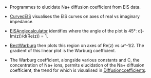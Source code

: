 * Programmes to elucidate Na+ diffusion coefficient from EIS data.

* [CurvedEIS](https://github.com/harryfyjiswalker/Personal-Projects-2/blob/main/Part%20II%20Code/EIS%20Analysis/CurvedEIS.ipynb) visualises the EIS curves on axes of real vs imaginary impedance.
* [EISAnglecalculator](https://github.com/harryfyjiswalker/Personal-Projects-2/blob/main/Part%20II%20Code/EIS%20Analysis/EISAnglecalculator.ipynb) identifies where the angle of the plot is 45&deg;: d(-Im(z))/d(Re(z)) = 1.
* [BestWarburg](https://github.com/harryfyjiswalker/Personal-Projects-2/blob/main/Part%20II%20Code/EIS%20Analysis/BestWarburg.ipynb) then plots this region on axes of Re(z) vs ω^-1/2. The gradient of this linear plot is the Warburg coefficient.
* The Warburg coefficient, alongside various constants and C, the concentration of Na+ ions, permits elucidation of the Na+ diffusion coefficient, the trend for which is visualised in [Diffusioncoefficients](https://github.com/harryfyjiswalker/Personal-Projects-2/blob/main/Part%20II%20Code/EIS%20Analysis/Diffusioncoefficients.ipynb).
